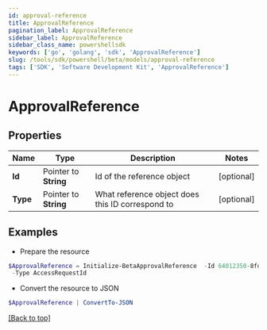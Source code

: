 ```yaml
---
id: approval-reference
title: ApprovalReference
pagination_label: ApprovalReference
sidebar_label: ApprovalReference
sidebar_class_name: powershellsdk
keywords: ['go', 'golang', 'sdk', 'ApprovalReference'] 
slug: /tools/sdk/powershell/beta/models/approval-reference
tags: ['SDK', 'Software Development Kit', 'ApprovalReference']
---
```



# ApprovalReference

## Properties

Name | Type | Description | Notes
------------ | ------------- | ------------- | -------------
**Id** |  Pointer to **String** | Id of the reference object | [optional] 
**Type** |  Pointer to **String** | What reference object does this ID correspond to | [optional] 

## Examples

- Prepare the resource
```powershell
$ApprovalReference = Initialize-BetaApprovalReference  -Id 64012350-8fd9-4f6c-a170-1fe123683899 `
 -Type AccessRequestId
```

- Convert the resource to JSON
```powershell
$ApprovalReference | ConvertTo-JSON
```


[[Back to top]](#) 

